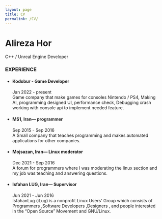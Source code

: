 ```yaml
---
layout: page
title: CV
permalink: /CV/
---
```

  
# Alireza Hor  
C++ / Unreal Engine Developer  

### EXPERIENCE  
  - #### Kodobur - Game Developer  
    Jan 2022 - present  
 Game company that make games for consoles Nintendo / PS4, Making AI, programming designed UI, performance check, Debugging crash working with console api to implement needed feature.  
  - #### MS1, Iran— programmer  
    Sep 2015 - Sep 2016  
A Small company that teaches programming and makes automated applications for other companies.  
  - #### Mojsazan, Iran— Linux moderator  
    Dec 2021 - Sep 2016  
A forum for programmers where I was moderating the linux section and my job was teaching and answering questions.  
  - #### Isfahan LUG, Iran— Supervisor  
    Jun 2021 - Jun 2016  
IsfahanLug (iLug) is a nonprofit Linux Users' Group which consists of Programmers ,Software Developers ,Designers , and people interested in the “Open Source” Movement and GNU/Linux.  
